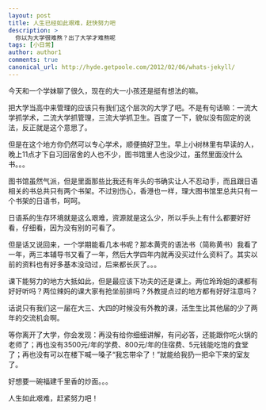 ```yaml
---
layout: post
title: 人生已经如此艰难，赶快努力吧
description: >
  你以为大学很难熬？出了大学才难熬呢
tags: [小日常]
author: author1
comments: true
canonical_url: http://hyde.getpoole.com/2012/02/06/whats-jekyll/
---
```


今天和一个学妹聊了很久，现在的大一小孩还是挺有想法的嘛。

把大学当高中来管理的应该只有我们这个层次的大学了吧。不是有句话嘛：一流大学抓学术，二流大学抓管理，三流大学抓卫生。百度了一下，貌似没有固定的说法，反正就是这个意思了。

但是在这个地方你仍然可以专心学术，顺便搞好卫生。早上小树林里有早读的人，晚上11点才下自习回宿舍的人也不少，图书馆里人也没少过，虽然里面没什么书。。。

图书馆虽然气派，但是里面那些比我还有年头的书确实让人不忍动手，而且跟日语相关的书总共只有两个书架。不过别伤心，香港也一样，理大图书馆里总共只有一个书架的日语书，呵呵。

日语系的生存环境就是这么艰难，资源就是这么少，所以手头上有什么都要好好看，仔细看，因为没有别的可看了。

但是话又说回来，一个学期能看几本书呢？那本黄壳的语法书（简称黄书）我看了一年，两三本辅导书又看了一年，然后大学四年内就再没买过什么资料了。其实以前的资料也有好多基本没动过，后来都长灰了。。。 

课下能努力的地方大抵如此，但是最应该下功夫的还是课上。两位玲玲姐的课都有好好听吗？两位辣妈的课大家有抢坐前排吗？外教提点过的地方都有好好注意吗？

话说只有我们这一届在大三、大四的时候没有外教的课，活生生比其他届的少了两年的交流机会啊。

等你离开了大学，你会发现：再没有给你细细讲解，有问必答，还能跟你吃火锅的老师了；再也没有3500元/年的学费、800元/年的住宿费、5元钱能吃饱的食堂了；再也没有可以在楼下喊一嗓子“我忘带伞了！”就能给我扔一把伞下来的室友了。

好想要一碗福建千里香的炒面。。。 

人生如此艰难，赶紧努力吧！ 